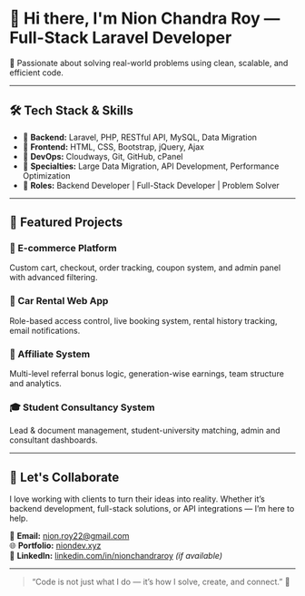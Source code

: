 # 👋 Hi there, I'm Nion Chandra Roy — Full-Stack Laravel Developer

🎯 Passionate about solving real-world problems using clean, scalable, and efficient code.

---

## 🛠 Tech Stack & Skills

- 🔹 **Backend:** Laravel, PHP, RESTful API, MySQL, Data Migration
- 🔹 **Frontend:** HTML, CSS, Bootstrap, jQuery, Ajax
- 🔹 **DevOps:** Cloudways, Git, GitHub, cPanel
- 🔹 **Specialties:** Large Data Migration, API Development, Performance Optimization
- 🔹 **Roles:** Backend Developer | Full-Stack Developer | Problem Solver

---

## 🚀 Featured Projects

### 🛒 E-commerce Platform  
Custom cart, checkout, order tracking, coupon system, and admin panel with advanced filtering.

### 🚗 Car Rental Web App  
Role-based access control, live booking system, rental history tracking, email notifications.

### 🔗 Affiliate System  
Multi-level referral bonus logic, generation-wise earnings, team structure and analytics.

### 🎓 Student Consultancy System  
Lead & document management, student-university matching, admin and consultant dashboards.

---

## 🤝 Let's Collaborate

I love working with clients to turn their ideas into reality. Whether it’s backend development, full-stack solutions, or API integrations — I’m here to help.

📩 **Email:** nion.roy22@gmail.com  
🌐 **Portfolio:** [niondev.xyz](https://niondev.xyz)  
💼 **LinkedIn:** [linkedin.com/in/nionchandraroy](https://linkedin.com/in/nionchandraroy) *(if available)*

---

> “Code is not just what I do — it’s how I solve, create, and connect.” 🚀
